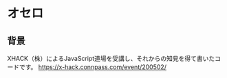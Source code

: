 # オセロ

## 背景
XHACK（株）によるJavaScript道場を受講し、それからの知見を得て書いたコードです。
https://x-hack.connpass.com/event/200502/
